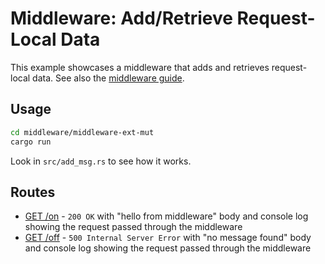 # Middleware: Add/Retrieve Request-Local Data

This example showcases a middleware that adds and retrieves request-local data. See also the [middleware guide](https://actix.rs/docs/middleware/).

## Usage

```sh
cd middleware/middleware-ext-mut
cargo run
```

Look in `src/add_msg.rs` to see how it works.

## Routes

- [GET /on](http://localhost:8080/on) - `200 OK` with "hello from middleware" body and console log showing the request passed through the middleware
- [GET /off](http://localhost:8080/off) - `500 Internal Server Error` with "no message found" body and console log showing the request passed through the middleware
